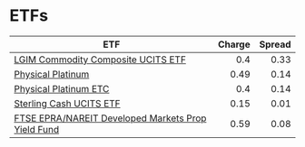# ETFs
| ETF | Charge | Spread |
| --- | ------:| ------:|
|[LGIM Commodity Composite UCITS ETF](https://www.hl.co.uk/shares/shares-search-results/B6TMFC5 "Link")|0.4|0.33|
|[Physical Platinum](https://www.hl.co.uk/shares/shares-search-results/B1VS2W5 "Link")|0.49|0.14|
|[Physical Platinum ETC](https://www.hl.co.uk/shares/shares-search-results/B4LV388 "Link")|0.4|0.14|
|[Sterling Cash UCITS ETF](https://www.hl.co.uk/shares/shares-search-results/B2PDKP2 "Link")|0.15|0.01|
|[FTSE EPRA/NAREIT Developed Markets Prop Yield Fund](https://www.hl.co.uk/shares/shares-search-results/B1G53G2 "Link")|0.59|0.08|
